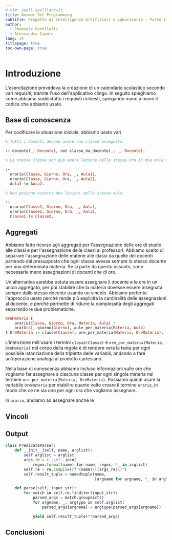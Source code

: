 ```yaml
---
# vim: spell spelllang=it
title: Answer Set Programming
subtitle: Progetto di Intelligenze Artificiali e Laboratorio - Parte 1
author:
  - Emanuele Gentiletti
  - Alessandro Caputo
lang: it
titlepage: true
toc-own-page: true
---
```


# Introduzione

L'esercitazione prevedeva la creazione di un calendario scolastico secondo vari
requisiti, tramite l'uso dell'applicativo clingo. In seguito spieghiamo come
abbiamo soddisfatto i requisiti richiesti, spiegando mano a mano il codice che
abbiamo usato.

## Base di conoscenza 

Per codificare la situazione iniziale, abbiamo usato vari

```prolog
% Tutti i docenti devono avere una classe assegnata.

:- docente(_, Docente), not classe_ha_docente(_, _, Docente).

% La stessa classe non può avere lezione nella stessa ora in due aule diverse.

:- 
  orario(Classe, Giorno, Ora, _, Aula1),
  orario(Classe, Giorno, Ora, _, Aula2),
  Aula1 != Aula2.

% Non possono esserci due lezioni nella stessa aula.

:-
  orario(Classe1, Giorno, Ora, _, Aula),
  orario(Classe2, Giorno, Ora, _, Aula),
  Classe1 != Classe2.
```

## Aggregati 

Abbiamo fatto ricorso agli aggregati per l'assegnazione delle ore di studio alle
classi e per l'assegnazione delle classi ai professori. Abbiamo scelto di
separare l'assegnazione delle materie alle classi da quelle dei docenti
partendo dal presupposto che ogni classe avesse sempre lo stesso docente per una
determinata materia. Se si parte da questo assunto, sono necessarie meno
assegnazioni di docenti che di ore.

Un'alternativa sarebbe potuta essere assegnare il docente e le ore in un unico
aggregato, per poi stabilire che la materia dovesse essere insegnata sempre
dallo stesso docente usando un vincolo. Abbiamo preferito l'approccio usato
perché rende più esplicita la cardinalità delle assegnazioni al docente, e
perché permette di ridurre la complessità degli aggregati separando le due
problematiche.

```prolog
OreMateria { 
    orario(Classe, Giorno, Ora, Materia, Aula) : 
    ora(Ora), giorno(Giorno), aule_per_materia(Materia, Aula)
} OreMateria :- classe(Classe), ore_per_materia(Materia, OreMateria).
```

L'intenzione nell'usare i termini `classe(Classe)` e `ore_per_materia(Materia,
OreMateria)` nel corpo della regola è di rendere vera la testa per ogni
possibile istanziazione della tripletta delle variabili, andando a fare
un'operazione analoga al prodotto cartesiano. 

Nella base di conoscenza abbiamo incluso informazioni sulle ore che vogliamo far
assegnare a ciascuna classe per ogni singola materia nel termine
`ore_per_materia(Materia, OreMateria)`. Possiamo quindi usare la variabile
`OreMateria` per stabilire quante volte creare il termine `orario`, in modo che
ce ne sia uno per ogni ora che vogliamo assegnare.

In `orario`, andiamo ad assegnare anche le 


## Vincoli 

## Output

```python
class PredicateParser:
    def __init__(self, name, arglist):
        self.arglist = arglist
        args_re = r',\s*'.join(
            regex.format(name) for name, regex, *_ in arglist)
        self.re = re.compile(rf"{name}\({args_re}\)")
        self.result_tuple = namedtuple(name,
                                       [argname for argname, *_ in arglist])

    def parse(self, input_str):
        for match in self.re.finditer(input_str):
            parsed_args = match.groupdict()
            for argname, _, argtype in self.arglist:
                parsed_args[argname] = argtype(parsed_args[argname])

            yield self.result_tuple(**parsed_args)
```

## Conclusioni